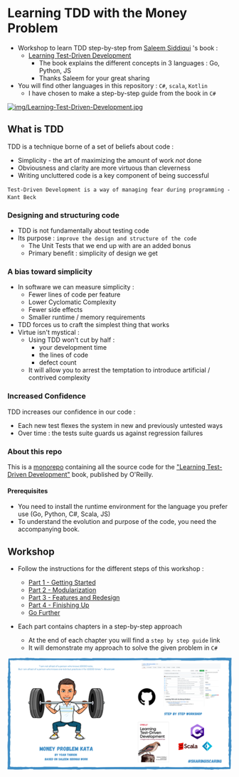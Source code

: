 # Learning TDD with the Money Problem
* Workshop to learn TDD step-by-step from [Saleem Siddiqui](https://www.linkedin.com/in/ssiddiqui/) 's book :
    * [Learning Test-Driven Development](https://www.oreilly.com/library/view/learning-test-driven-development/9781098106461/)
        * The book explains the different concepts in 3 languages : Go, Python, JS
        * Thanks Saleem for your great sharing
* You will find other languages in this repository : `C#`, `scala`, `Kotlin`
    * I have chosen to make a step-by-step guide from the book in `C#`

[![img/Learning-Test-Driven-Development.jpg](img/Learning-Test-Driven-Development.jpg)](https://www.oreilly.com/library/view/learning-test-driven-development/9781098106461/)

## What is TDD
TDD is a technique borne of a set of beliefs about code :

* Simplicity - the art of maximizing the amount of work *not* done
* Obviousness and clarity are more virtuous than cleverness
* Writing uncluttered code is a key component of being successful

`Test-Driven Development is a way of managing fear during programming - Kant Beck`

### Designing and structuring code
* TDD is not fundamentally about testing code
* Its purpose : `improve the design and structure of the code`
    * The Unit Tests that we end up with are an added bonus
    * Primary benefit : simplicity of design we get

### A bias toward simplicity
* In software we can measure simplicity :
    * Fewer lines of code per feature
    * Lower Cyclomatic Complexity
    * Fewer side effects
    * Smaller runtime / memory requirements
* TDD forces us to craft the simplest thing that works
* Virtue isn't mystical :
    * Using TDD won't cut by half :
        * your development time
        * the lines of code
        * defect count
    * It will allow you to arrest the temptation to introduce artificial / contrived complexity

### Increased Confidence
TDD increases our confidence in our code :

* Each new test flexes the system in new and previously untested ways
* Over time : the tests suite guards us against regression failures

### About this repo
This is a [monorepo](https://trunkbaseddevelopment.com/monorepos/) containing all the source code for the ["Learning Test-Driven Development"](https://learning.oreilly.com/library/view/learning-test-driven-development/9781098106461/) book, published by O'Reilly.

#### Prerequisites
* You need to install the runtime environment for the language you prefer use (Go, Python, C#, Scala, JS)
* To understand the evolution and purpose of the code, you need the accompanying book.

## Workshop
* Follow the instructions for the different steps of this workshop :
    * [Part 1 - Getting Started](how-to/Part1.md)
    * [Part 2 - Modularization](how-to/Part2.md)
    * [Part 3 - Features and Redesign](how-to/Part3.md)
    * [Part 4 - Finishing Up](how-to/Part4.md)
    * [Go Further](how-to/Go-Further.md)

* Each part contains chapters in a step-by-step approach
  * At the end of each chapter you will find a `step by step guide` link
  * It will demonstrate my approach to solve the given problem in `C#`

![Workshop](img/workshop.png)
